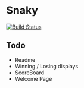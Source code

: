 # Snaky
[![Build Status](https://travis-ci.org/GreenStage/snaky.svg?branch=master)](https://travis-ci.org/GreenStage/snaky)

## Todo
- Readme
- Winning / Losing displays
- ScoreBoard
- Welcome Page